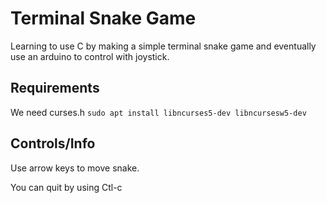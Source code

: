 # Terminal Snake Game
Learning to use C by making a simple terminal snake game and eventually use an arduino to control with joystick.

## Requirements
We need curses.h
```sudo apt install libncurses5-dev libncursesw5-dev```

## Controls/Info
Use arrow keys to move snake.

You can quit by using Ctl-c